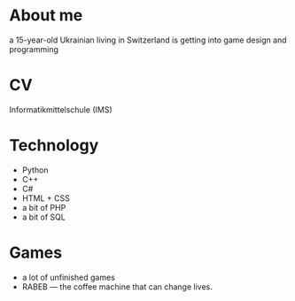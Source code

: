 # About me
a 15-year-old Ukrainian living in Switzerland is getting into game design and programming
# CV
Informatikmittelschule (IMS)
# Technology
- Python
- C++
- C#
- HTML + CSS
- a bit of PHP
- a bit of SQL
# Games
- a lot of unfinished games
- RABEB — the coffee machine that can change lives.
